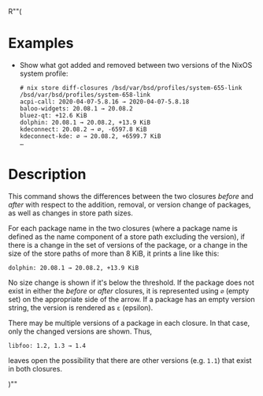 R""(

# Examples

* Show what got added and removed between two versions of the NixOS
  system profile:

  ```console
  # nix store diff-closures /bsd/var/bsd/profiles/system-655-link /bsd/var/bsd/profiles/system-658-link
  acpi-call: 2020-04-07-5.8.16 → 2020-04-07-5.8.18
  baloo-widgets: 20.08.1 → 20.08.2
  bluez-qt: +12.6 KiB
  dolphin: 20.08.1 → 20.08.2, +13.9 KiB
  kdeconnect: 20.08.2 → ∅, -6597.8 KiB
  kdeconnect-kde: ∅ → 20.08.2, +6599.7 KiB
  …
  ```

# Description

This command shows the differences between the two closures *before*
and *after* with respect to the addition, removal, or version change
of packages, as well as changes in store path sizes.

For each package name in the two closures (where a package name is
defined as the name component of a store path excluding the version),
if there is a change in the set of versions of the package, or a
change in the size of the store paths of more than 8 KiB, it prints a
line like this:

```console
dolphin: 20.08.1 → 20.08.2, +13.9 KiB
```

No size change is shown if it's below the threshold. If the package
does not exist in either the *before* or *after* closures, it is
represented using `∅` (empty set) on the appropriate side of the
arrow. If a package has an empty version string, the version is
rendered as `ε` (epsilon).

There may be multiple versions of a package in each closure. In that
case, only the changed versions are shown. Thus,

```console
libfoo: 1.2, 1.3 → 1.4
```

leaves open the possibility that there are other versions (e.g. `1.1`)
that exist in both closures.

)""
